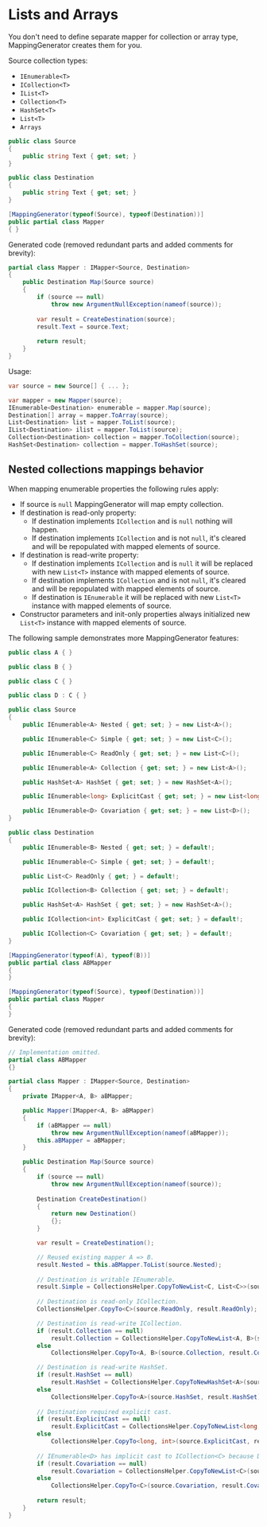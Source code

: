 # Lists and Arrays

You don't need to define separate mapper for collection or array type, MappingGenerator creates them for you.

Source collection types:

* `IEnumerable<T>`
* `ICollection<T>`
* `IList<T>`
* `Collection<T>`
* `HashSet<T>`
* `List<T>`
* `Arrays`

```csharp
public class Source
{
    public string Text { get; set; }
}

public class Destination
{
    public string Text { get; set; }
}

[MappingGenerator(typeof(Source), typeof(Destination))]
public partial class Mapper
{ }
```

Generated code (removed redundant parts and added comments for brevity):

```csharp
partial class Mapper : IMapper<Source, Destination>
{
    public Destination Map(Source source)
    {
        if (source == null)
            throw new ArgumentNullException(nameof(source));
        
        var result = CreateDestination(source);
        result.Text = source.Text;
        
        return result;
    }
}
```

Usage:

```csharp
var source = new Source[] { ... };

var mapper = new Mapper(source);
IEnumerable<Destination> enumerable = mapper.Map(source);
Destination[] array = mapper.ToArray(source);
List<Destination> list = mapper.ToList(source);
IList<Destination> ilist = mapper.ToList(source);
Collection<Destination> collection = mapper.ToCollection(source);
HashSet<Destination> collection = mapper.ToHashSet(source);

```

## Nested collections mappings behavior

When mapping enumerable properties the following rules apply:

* If source is `null` MappingGenerator will map empty collection.
* If destination is read-only property:
  * If destination implements `ICollection` and is `null` nothing will happen.
  * If destination implements `ICollection` and is not `null`, it's cleared and will be repopulated with mapped elements of source.
* If destination is read-write property:
  * If destination implements `ICollection` and is `null` it will be replaced with new `List<T>` instance with mapped elements of source.
  * If destination implements `ICollection` and is not `null`, it's cleared and will be repopulated with mapped elements of source.
  * If destination is `IEnumerable` it will be replaced with new `List<T>` instance with mapped elements of source.
* Constructor parameters and init-only properties always initialized new `List<T>` instance with mapped elements of source.

The following sample demonstrates more MappingGenerator features:

```csharp
public class A { }

public class B { }

public class C { }

public class D : C { }

public class Source
{
    public IEnumerable<A> Nested { get; set; } = new List<A>();

    public IEnumerable<C> Simple { get; set; } = new List<C>();

    public IEnumerable<C> ReadOnly { get; set; } = new List<C>();

    public IEnumerable<A> Collection { get; set; } = new List<A>();

    public HashSet<A> HashSet { get; set; } = new HashSet<A>();

    public IEnumerable<long> ExplicitCast { get; set; } = new List<long>();

    public IEnumerable<D> Covariation { get; set; } = new List<D>();
}

public class Destination
{
    public IEnumerable<B> Nested { get; set; } = default!;

    public IEnumerable<C> Simple { get; set; } = default!;

    public List<C> ReadOnly { get; } = default!;

    public ICollection<B> Collection { get; set; } = default!;

    public HashSet<A> HashSet { get; set; } = new HashSet<A>();

    public ICollection<int> ExplicitCast { get; set; } = default!;

    public ICollection<C> Covariation { get; set; } = default!;
}

[MappingGenerator(typeof(A), typeof(B))]
public partial class ABMapper
{
}

[MappingGenerator(typeof(Source), typeof(Destination))]
public partial class Mapper
{
}
```

Generated code (removed redundant parts and added comments for brevity):

```csharp
// Implementation omitted.
partial class ABMapper
{}

partial class Mapper : IMapper<Source, Destination>
{
    private IMapper<A, B> aBMapper;

    public Mapper(IMapper<A, B> aBMapper)
    {
        if (aBMapper == null)
            throw new ArgumentNullException(nameof(aBMapper));
        this.aBMapper = aBMapper;
    }

    public Destination Map(Source source)
    {
        if (source == null)
            throw new ArgumentNullException(nameof(source));
        
        Destination CreateDestination()
        {
            return new Destination()
            {};
        }

        var result = CreateDestination();

        // Reused existing mapper A => B.
        result.Nested = this.aBMapper.ToList(source.Nested);
        
        // Destination is writable IEnumerable.
        result.Simple = CollectionsHelper.CopyToNewList<C, List<C>>(source.Simple);
        
        // Destination is read-only ICollection.
        CollectionsHelper.CopyTo<C>(source.ReadOnly, result.ReadOnly);

        // Destination is read-write ICollection.
        if (result.Collection == null)
            result.Collection = CollectionsHelper.CopyToNewList<A, B>(source.Collection, p => aBMapper.Map(p));
        else
            CollectionsHelper.CopyTo<A, B>(source.Collection, result.Collection, p => aBMapper.Map(p));

        // Destination is read-write HashSet.
        if (result.HashSet == null)
            result.HashSet = CollectionsHelper.CopyToNewHashSet<A>(source.HashSet);
        else
            CollectionsHelper.CopyTo<A>(source.HashSet, result.HashSet);
        
        // Destination required explicit cast.
        if (result.ExplicitCast == null)
            result.ExplicitCast = CollectionsHelper.CopyToNewList<long, int>(source.ExplicitCast, static p => (int)p);
        else
            CollectionsHelper.CopyTo<long, int>(source.ExplicitCast, result.ExplicitCast, static p => (int)p);
        
        // IEnumerable<D> has implicit cast to ICollection<C> because D is child class of C.
        if (result.Covariation == null)
            result.Covariation = CollectionsHelper.CopyToNewList<C>(source.Covariation);
        else
            CollectionsHelper.CopyTo<C>(source.Covariation, result.Covariation);
        
        return result;
    }
}
```
